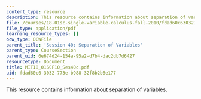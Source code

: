 ```yaml
---
content_type: resource
description: This resource contains information about separation of variables.
file: /courses/18-01sc-single-variable-calculus-fall-2010/fdad60c63032773eb98832f8b2b6e177_MIT18_01SCF10_Ses40c.pdf
file_type: application/pdf
learning_resource_types: []
ocw_type: OCWFile
parent_title: 'Session 40: Separation of Variables'
parent_type: CourseSection
parent_uid: 6e674d24-154a-95a2-d7b4-dac2db7d6427
resourcetype: Document
title: MIT18_01SCF10_Ses40c.pdf
uid: fdad60c6-3032-773e-b988-32f8b2b6e177
---
```

This resource contains information about separation of variables.

